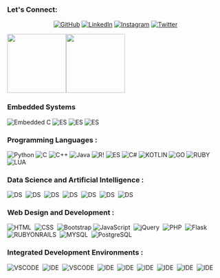  

### Let's Connect:
<p align="center">
	<a href="https://github.com/sarincr"><img src="https://img.icons8.com/bubbles/50/000000/github.png" alt="GitHub"/></a>
	<a href="https://www.linkedin.com/in/sarincr/"><img src="https://img.icons8.com/bubbles/50/000000/linkedin.png" alt="LinkedIn"/></a>
	<a href="https://www.instagram.com/sarinscr/"><img src="https://img.icons8.com/bubbles/50/000000/instagram.png" alt="Instagram"/></a>
	<a href="https://twitter.com/sarincr"><img src="https://img.icons8.com/bubbles/50/000000/twitter.png" alt="Twitter"/></a>
</p>

<a href="https://github.com/sarincr"><img height="137px" src="https://github-readme-stats.vercel.app/api?username=sarincr&hide_title=true&hide_border=true&show_icons=true&include_all_commits=true&count_private=true&line_height=21&text_color=000&icon_color=000&bg_color=0,ea6161,ffc64d,fffc4d,52fa5a&theme=graywhite" /><!-- wi*quL3fcV --><img height="137px" src="https://github-readme-stats.vercel.app/api/top-langs/?username=sarincr&hide=html&hide_title=true&hide_border=true&layout=compact&langs_count=6&exclude_repo=comp426,Redventures-Movie-Quotes&text_color=000&icon_color=fff&bg_color=0,52fa5a,4dfcff,c64dff&theme=graywhite" /></a>


### Embedded Systems
![Embedded C](https://img.shields.io/badge/Microcontroller-Embedded%20C-green) 
![ES](https://img.shields.io/badge/-Arduino-00979D?style=flat-square&logo=Arduino&logoColor=white) 
![ES](https://img.shields.io/badge/raspberrypi-00979D?style=flat-square&logo=raspberrypi&logoColor=white) 
![ES](https://img.shields.io/badge/stmicroelectronics-00979D?style=flat-square&logo=stmicroelectronics&logoColor=white) 
### Programming Languages : <br />
![Python](https://img.shields.io/badge/Python-3776AB?style=flat-square&logo=python&logoColor=whi)
![C](https://img.shields.io/badge/C-00599C?style=flat-square&logo=c&logoColor=white)
![C++](https://img.shields.io/badge/C%2B%2B-00599C?style=flat-square&logo=c%2B%2B&logoColor=white)
![Java](https://img.shields.io/badge/Java-ED8B00?style=flat-square&logo=java&logoColor=white)
![R](https://img.shields.io/badge/R-276DC3?style=flat-square&logo=r&logoColor=white)!
![ES](https://img.shields.io/badge/julia-%23026AA7.svg?style=flat-square&logo=julia&logoColor=white) 
![C#](https://img.shields.io/badge/C%23-239120?style=flat-square&logo=c-sharp&logoColor=white)
![KOTLIN](https://img.shields.io/badge/Kotlin-0095D5?&style=flat-square&logo=kotlin&logoColor=white)
![GO](https://img.shields.io/badge/Go-00ADD8?style=flat-square&logo=go&logoColor=white)
![RUBY](https://img.shields.io/badge/Ruby-CC342D?style=flat-square&logo=ruby&logoColor=white)
![LUA](https://img.shields.io/badge/Lua-2C2D72?style=flat-square&logo=lua&logoColor=white)
### Data Science and Artificial Intelligence : <br />
![DS](https://img.shields.io/badge/numpy-%23013243.svg?style=flat-square&logo=numpy&logoColor=white)&nbsp;
![DS](https://img.shields.io/badge/scipy-%23150458.svg?style=flat-square&logo=scipy&logoColor=white)&nbsp;
![DS](https://img.shields.io/badge/scikit-learn-%23150458.svg?style=flat-square&logo=scikit-learn&logoColor=white)&nbsp;
![DS](https://img.shields.io/badge/pandas-%23150458.svg?style=flat-square&logo=pandas&logoColor=white)&nbsp;
![DS](https://img.shields.io/badge/TensorFlow-%23FF6F00.svg?style=flat-square&logo=TensorFlow&logoColor=white)&nbsp;
![DS](https://img.shields.io/badge/Keras-%23D00000.svg?style=flat-square&logo=Keras&logoColor)&nbsp;
![DS](https://img.shields.io/badge/plotly-%23150458.svg?style=flat-square&logo=plotly&logoColor=white)&nbsp;
### Web Design and Development : <br />
![HTML]( 	https://img.shields.io/badge/HTML-239120?style=flat-square&logo=html5&logoColor=white)&nbsp;
![CSS](https://img.shields.io/badge/CSS-239120?&style=flat-square&logo=css3&logoColor=white6)&nbsp;
![Bootstrap](https://img.shields.io/badge/Bootstrap-563D7C?style=flat-square&logo=bootstrap&logoColor=white)
![JavaScript](https://img.shields.io/badge/JavaScript-F7DF1E?style=flat-square&logo=javascript&logoColor=black)&nbsp;
![jQuery](https://img.shields.io/badge/jQuery-0769AD?style=flat-square&logo=jquery&logoColor=white)&nbsp;
![PHP](https://img.shields.io/badge/PHP-777BB4?style=flat-square&logo=php&logoColor=white)&nbsp;
![Flask](https://img.shields.io/badge/Flask-000000?style=flat-square&logo=flask&logoColor=white)&nbsp;
![RUBYONRAILS](https://img.shields.io/badge/Ruby_on_Rails-CC0000?style=flat-square&logo=ruby-on-rails&logoColor=white)&nbsp;
![MYSQL](https://img.shields.io/badge/MySQL-00000F?style=flat-square&logo=mysql&logoColor=white)&nbsp;
![PostgreSQL](https://img.shields.io/badge/PostgreSQL-316192?style=flat-square&logo=postgresql&logoColor=white)&nbsp;
### Integrated Development Environments : <br />
![VSCODE](https://img.shields.io/badge/eclipseide-0078d7.svg?style=flat-square&logo=eclipseide&logoColor=white)&nbsp;
![IDE](https://img.shields.io/badge/Jupyter-%23F37626.svg?style=flat-square&logo=Jupyter&logoColor=white)&nbsp;
![VSCODE](https://img.shields.io/badge/VisualStudioCode-0078d7.svg?style=flat-square&logo=visual-studio-code&logoColor=white)&nbsp;
![IDE](https://img.shields.io/badge/spyderide-143?style=flat-square&logo=spyderide&logoColor=black&color=black&labelColor=green)&nbsp;
![IDE](https://img.shields.io/badge/pycharm-143?style=flat-square&logo=pycharm&logoColor=black&color=black&labelColor=green)&nbsp;
![IDE](https://img.shields.io/badge/VisualStudio-5C2D91.svg?style=flat-square&logo=visual-studio&logoColor=white)&nbsp;
![IDE](https://img.shields.io/badge/IntelliJIDEA-000000.svg?style=flat-square&logo=intellij-idea&logoColor=white)&nbsp;
![IDE](https://img.shields.io/badge/sublime_text-%23575757.svg?style=flat-square&logo=sublime-text&logoColor=important)&nbsp;
![IDE](https://img.shields.io/badge/Atom-%2366595C.svg?style=flat-square&logo=atom&logoColor=white)&nbsp;
